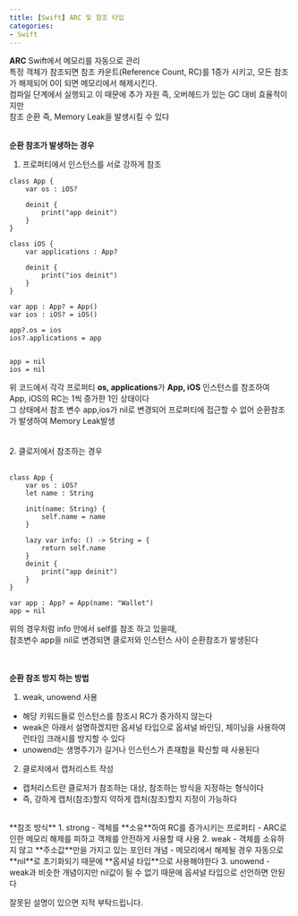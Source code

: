 ```yaml
---
title: [Swift] ARC 및 참조 타입
categories:
- Swift
---
```


**ARC**
Swift에서 메모리를 자동으로 관리 <br>
특정 객체가 참조되면 참조 카운트(Reference Count, RC)를 1증가 시키고, 모든 참조가 해제되어 0이 되면 메모리에서 해제시킨다.<br>
컴파일 단계에서 실행되고 이 때문에 추가 자원 즉, 오버헤드가 있는 GC 대비 효율적이지만<br>
참조 순환 즉, Memory Leak을 발생시킬 수 있다<br>
<br>

**순환 참조가 발생하는 경우**<br>
1. 프로퍼티에서 인스턴스를 서로 강하게 참조<br>

```
class App {
    var os : iOS?
    
    deinit {
        print("app deinit")
    }
}

class iOS {
    var applications : App?
    
    deinit {
        print("ios deinit")
    }
}

var app : App? = App()
var ios : iOS? = iOS()

app?.os = ios
ios?.applications = app


app = nil
ios = nil
```

위 코드에서 각각 프로퍼티 **os, applications**가 **App, iOS** 인스턴스를 참조하여<br>
App, iOS의 RC는 1씩 증가한 1인 상태이다<br>
그 상태에서 참조 변수 app,ios가 nil로 변경되어 프로퍼티에 접근할 수 없어 순환참조가 발생하여 Memory Leak발생<br>
<br>
<br>
2. 클로저에서 참조하는 경우<br>
<br>

```
class App {
    var os : iOS?
    let name : String
    
    init(name: String) {
        self.name = name
    }
    
    lazy var info: () -> String = {
        return self.name
    }
    deinit {
        print("app deinit")
    }
}

var app : App? = App(name: "Wallet")
app = nil

```

위의 경우처럼 info 안에서 self를 참조 하고 있을때, <br>
참조변수 app을 nil로 변경되면 클로저와 인스턴스 사이 순환참조가 발생된다<br>
<br>
<br>

**순환 참조 방지 하는 방법** <br>
1. weak, unowend 사용
- 해당 키워드들로 인스턴스를 참조시 RC가 증가하지 않는다
- weak은 아래서 설명하겠지만 옵셔널 타입으로 옵셔널 바인딩, 체이닝을 사용하여 런타임 크래시를 방지할 수 있다
- unowend는 생명주기가 길거나 인스턴스가 존재함을 확신할 때 사용된다
2. 클로저에서 캡처리스트 작성
- 캡처리스트란 클로저가 참조하는 대상, 참조하는 방식을 지정하는 형식이다
- 즉, 강하게 캡처(참조)할지 약하게 캡처(참조)할지 지정이 가능하다

<br>
**참조 방식**
1. strong 
- 객체를 **소유**하여 RC를 증가시키는 프로퍼티
- ARC로 인한 메모리 해제를 피하고 객체를 안전하게 사용할 때 사용
2. weak
- 객체를 소유하지 않고 **주소값**만을 가지고 있는 포인터 개념
- 메모리에서 해제될 경우 자동으로 **nil**로 초기화되기 때문에 **옵셔널 타입**으로 사용해야한다
3. unowend 
- weak과 비슷한 개념이지만 nil값이 될 수 없기 때문에 옵셔널 타입으로 선언하면 안된다



잘못된 설명이 있으면 지적 부탁드립니다.<br>
